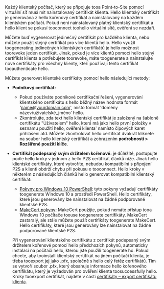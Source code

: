 Každý klientský počítač, který se připojuje tooa Point-to-Site pomocí virtuální síť musí mít nainstalovaný certifikát klienta. Hello klientský certifikát je generována z hello kořenový certifikát a nainstalovaný na každém klientském počítači. Pokud není nainstalovaný platný klientský certifikát a hello klient se pokusí tooconnect toohello virtuální sítě, ověření se nezdaří.

Můžete buď vygenerovat jedinečný certifikát pro každého klienta, nebo můžete použít stejný certifikát pro více klientů hello. Hello využít toogenerating jedinečných klientských certifikátů je hello možnost toorevoke jeden certifikát. Jinak, pokud je více klientů pomocí hello stejný certifikát klienta a potřebujete toorevoke, máte toogenerate a nainstalujte nové certifikáty pro všechny klienty, kteří používají tento certifikát tooauthenticate hello.

Můžete generovat klientské certifikáty pomocí hello následující metody:

- **Podnikový certifikát:**

  - Pokud používáte podnikové certifikační řešení, vygenerování klientského certifikátu s hello běžný název hodnota formát 'name@yourdomain.com', místo formát 'domény název\uživatelské_jméno' hello.
  - Zkontrolujte, zda text hello klientský certifikát je založený na šabloně certifikátu "Uživatelem" hello, která má jako hello první položky v seznamu použití hello, ověření klienta' namísto čipových karet přihlášení atd. Můžete zkontrolovat hello certifikát dvakrát kliknete na soubor hello klientský certifikát a zobrazením **podrobnosti > Rozšířené použití klíče**.

- **Certifikát podepsaný svým držitelem kořenové:** je důležité, postupujte podle hello kroky v jednom z hello P2S certifikát článků níže. Jinak hello klientské certifikáty, které vytvoříte, nebudou kompatibilní s připojení P2S a klienti obdrží chybu při pokusu o tooconnect. Hello kroky v některém z následujících článků hello generovat kompatibilní klientský certifikát: 

  * [Pokyny pro Windows 10 PowerShell](../articles/vpn-gateway/vpn-gateway-certificates-point-to-site.md#clientcert): tyto pokyny vyžadují certifikáty toogenerate Windows 10 a prostředí PowerShell. Hello certifikáty, které jsou generovány lze nainstalovat na žádné podporované klientské P2S.
  * [MakeCert pokyny](../articles/vpn-gateway/vpn-gateway-certificates-point-to-site-makecert.md): MakeCert použijte, pokud nemáte přístup tooa Windows 10 počítače toouse toogenerate certifikáty. MakeCert zastaralý, ale stále můžete použít certifikáty toogenerate MakeCert. Hello certifikáty, které jsou generovány lze nainstalovat na žádné podporované klientské P2S.

  Při vygenerování klientského certifikátu z certifikát podepsaný svým držitelem kořenové pomocí hello předchozích pokynů, automaticky instalaci na počítači hello, kterou jste použili toogenerate ho. Pokud chcete, aby tooinstall klientský certifikát na jiném počítači klienta, je třeba tooexport jej jako .pfx, společně s hello celý řetěz certifikátů. Tím se vytvoří soubor .pfx, který obsahuje informace hello kořenového certifikátu, který je vyžadován pro ověření klienta toosuccessfully hello. Kroky tooexport certifikát, najdete v části [certifikáty – export certifikátu klienta](../articles/vpn-gateway/vpn-gateway-certificates-point-to-site.md#clientexport).
